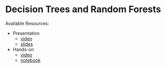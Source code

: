 # Decision Trees and Random Forests
Available Resources:
* Presentation
	* [video](https://youtu.be/Op4thnw-ig8)
	* [slides](https://github.com/jmartinezheras/2018-MachineLearning-Lectures-ESA/blob/master/3_DecisionTrees-RandomForests/3_DecisionTrees-RandomForests.pdf)
* Hands-on
	* [video](https://youtu.be/HuD6myqJcFU)
	* [notebook](https://github.com/jmartinezheras/2018-MachineLearning-Lectures-ESA/blob/master/3_DecisionTrees-RandomForests/3_bank.ipynb)
